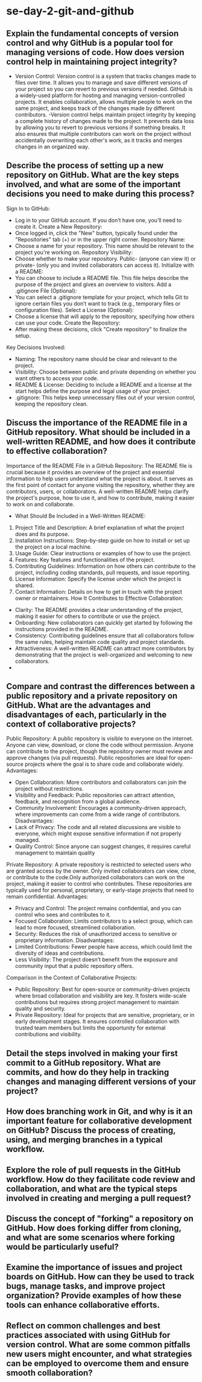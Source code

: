 # se-day-2-git-and-github
## Explain the fundamental concepts of version control and why GitHub is a popular tool for managing versions of code. How does version control help in maintaining project integrity?
- Version Control:
Version control is a system that tracks changes made to files over time. It allows you to manage and save different versions of your project so you can revert to previous versions if needed.
GitHub is a widely-used platform for hosting and managing version-controlled projects. It enables collaboration, allows multiple people to work on the same project, and keeps track of the changes made by different contributors.
-Version control helps maintain project integrity by keeping a complete history of changes made to the project. It prevents data loss by allowing you to revert to previous versions if something breaks. It also ensures that multiple contributors can work on the project without accidentally overwriting each other's work, as it tracks and merges changes in an organized way. 

## Describe the process of setting up a new repository on GitHub. What are the key steps involved, and what are some of the important decisions you need to make during this process?
Sign In to GitHub:
   - Log in to your GitHub account. If you don’t have one, you’ll need to create it.
Create a New Repository:
   - Once logged in, click the "New" button, typically found under the "Repositories" tab (+) or in the upper right corner.
Repository Name:
   - Choose a name for your repository. This name should be relevant to the project you're working on.
Repository Visibility:
   - Choose whether to make your repository. Public- (anyone can view it) or private- (only you and invited collaborators can access it).
Initialize with a README:
   - You can choose to include a README file. This file helps describe the purpose of the project and gives an overview to visitors.
Add a .gitignore File (Optional):
   - You can select a .gitignore template for your project, which tells Git to ignore certain files you don’t want to track (e.g., temporary files or configuration files).
Select a License (Optional):
   - Choose a license that will apply to the repository, specifying how others can use your code.
Create the Repository:
   - After making these decisions, click "Create repository" to finalize the setup.

Key Decisions Involved:
- Naming: The repository name should be clear and relevant to the project.
- Visibility: Choose between public and private depending on whether you want others to access your code.
- README & License: Deciding to include a README and a license at the start helps define the purpose and legal usage of your project.
- .gitignore: This helps keep unnecessary files out of your version control, keeping the repository clean.



## Discuss the importance of the README file in a GitHub repository. What should be included in a well-written README, and how does it contribute to effective collaboration?
Importance of the README File in a GitHub Repository:
The README file is crucial because it provides an overview of the project and essential information to help users understand what the project is about. It serves as the first point of contact for anyone visiting the repository, whether they are contributors, users, or collaborators. A well-written README helps clarify the project's purpose, how to use it, and how to contribute, making it easier to work on and collaborate.
- What Should Be Included in a Well-Written README:
1. Project Title and Description: A brief explanation of what the project does and its purpose.
2. Installation Instructions: Step-by-step guide on how to install or set up the project on a local machine.
3. Usage Guide: Clear instructions or examples of how to use the project.
4. Features: Key features and functionalities of the project.
5. Contributing Guidelines: Information on how others can contribute to the project, including coding standards, pull requests, and issue reporting.
6. License Information: Specify the license under which the project is shared.
7. Contact Information: Details on how to get in touch with the project owner or maintainers.
How It Contributes to Effective Collaboration:
- Clarity: The README provides a clear understanding of the project, making it easier for others to contribute or use the project.
- Onboarding: New collaborators can quickly get started by following the instructions provided in the README.
- Consistency: Contributing guidelines ensure that all collaborators follow the same rules, helping maintain code quality and project standards.
- Attractiveness: A well-written README can attract more contributors by demonstrating that the project is well-organized and welcoming to new collaborators.
- 
## Compare and contrast the differences between a public repository and a private repository on GitHub. What are the advantages and disadvantages of each, particularly in the context of collaborative projects?
Public Repository: A public repository is visible to everyone on the internet. Anyone can view, download, or clone the code without permission. Anyone can contribute to the project, though the repository owner must review and approve changes (via pull requests). Public repositories are ideal for open-source projects where the goal is to share code and collaborate widely.
  Advantages:
  - Open Collaboration: More contributors and collaborators can join the project without restrictions.
  - Visibility and Feedback: Public repositories can attract attention, feedback, and recognition from a global audience.
  - Community Involvement: Encourages a community-driven approach, where improvements can come from a wide range of contributors.
  Disadvantages:
  - Lack of Privacy: The code and all related discussions are visible to everyone, which might expose sensitive information if not properly managed.
  - Quality Control: Since anyone can suggest changes, it requires careful management to maintain quality

Private Repository: A private repository is restricted to selected users who are granted access by the owner. Only invited collaborators can view, clone, or contribute to the code.Only authorized collaborators can work on the project, making it easier to control who contributes. These repositories are typically used for personal, proprietary, or early-stage projects that need to remain confidential.
Advantages:
  - Privacy and Control: The project remains confidential, and you can control who sees and contributes to it.
  - Focused Collaboration: Limits contributors to a select group, which can lead to more focused, streamlined collaboration.
  - Security: Reduces the risk of unauthorized access to sensitive or proprietary information.
Disadvantages:
  - Limited Contributions: Fewer people have access, which could limit the diversity of ideas and contributions.
  - Less Visibility: The project doesn’t benefit from the exposure and community input that a public repository offers.

Comparison in the Context of Collaborative Projects:
- Public Repository: Best for open-source or community-driven projects where broad collaboration and visibility are key. It fosters wide-scale contributions but requires strong project management to maintain quality and security.
- Private Repository: Ideal for projects that are sensitive, proprietary, or in early development stages. It ensures controlled collaboration with trusted team members but limits the opportunity for external contributions and visibility.


## Detail the steps involved in making your first commit to a GitHub repository. What are commits, and how do they help in tracking changes and managing different versions of your project?

## How does branching work in Git, and why is it an important feature for collaborative development on GitHub? Discuss the process of creating, using, and merging branches in a typical workflow.

## Explore the role of pull requests in the GitHub workflow. How do they facilitate code review and collaboration, and what are the typical steps involved in creating and merging a pull request?

## Discuss the concept of "forking" a repository on GitHub. How does forking differ from cloning, and what are some scenarios where forking would be particularly useful?

## Examine the importance of issues and project boards on GitHub. How can they be used to track bugs, manage tasks, and improve project organization? Provide examples of how these tools can enhance collaborative efforts.

## Reflect on common challenges and best practices associated with using GitHub for version control. What are some common pitfalls new users might encounter, and what strategies can be employed to overcome them and ensure smooth collaboration?
